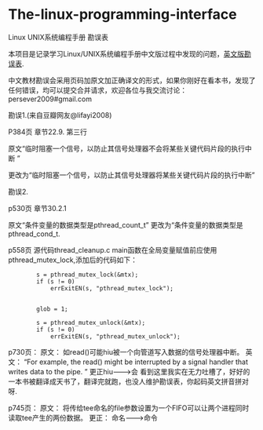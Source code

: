 # The-linux-programming-interface
Linux UNIX系统编程手册 勘误表

本项目是记录学习Linux/UNIX系统编程手册中文版过程中发现的问题，[英文版勘误表](http://man7.org/tlpi/errata/).

中文教材勘误会采用页码加原文加正确译文的形式，如果你刚好在看本书，发现了任何错误，均可以提交合并请求，欢迎各位与我交流讨论：persever2009#gmail.com

勘误1.(来自豆瓣网友@lifayi2008)

P384页 章节22.9. 第三行

原文“临时阻塞一个信号，以防止其信号处理器不会将某些关键代码片段的执行中断 ”

更改为“临时阻塞一个信号，以防止其信号处理器将某些关键代码片段的执行中断”  

勘误2.

p530页 章节30.2.1

原文“条件变量的数据类型是pthread_count_t” 
更改为“条件变量的数据类型是pthread_cond_t.

p558页 源代码thread_cleanup.c
main函数在全局变量赋值前应使用pthread_mutex_lock,添加后的代码如下：
```
        s = pthread_mutex_lock(&mtx);
        if (s != 0)
            errExitEN(s, "pthread_mutex_lock");
 

        glob = 1;
 
        s = pthread_mutex_unlock(&mtx);
        if (s != 0)
            errExitEN(s, "pthread_mutex_unlock");
```

p730页：
原文：
如read()可能hiu被一个向管道写入数据的信号处理器中断。
英文：
“For example, the read() might be interrupted by a signal handler that writes data to the pipe. ”
更正hiu--->会
看到这里我实在无力吐槽了，好好的一本书被翻译成天书了，翻译完就跑，也没人维护勘误表，你起码英文拼音拼对呀.

p745页：
原文：
将传给tee命名的file参数设置为一个FIFO可以让两个进程同时读取tee产生的两份数据。
更正：
命名--->命令


